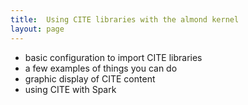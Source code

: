 ```yaml
---
title:  Using CITE libraries with the almond kernel
layout: page
---
```



- basic configuration to import CITE libraries
- a few examples of things you can do
- graphic display of CITE content
- using CITE with Spark
